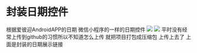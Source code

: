# 封装日期控件
根据爱彼迎AndroidAPP的日期  微信小程序的一样的日期控件
![](https://github.com/suzhixiaoliao/-/raw/master/%E5%BE%AE%E4%BF%A1%E6%88%AA%E5%9B%BE_20181102113618.png)
![](https://github.com/suzhixiaoliao/-/blob/master/%E5%BE%AE%E4%BF%A1%E6%88%AA%E5%9B%BE_20181102113636.png)
平时没有经常上传到github的习惯所以不知道怎么上传 就把项目打包成压缩包 上传上去了 上面是封装的日期展示链接


